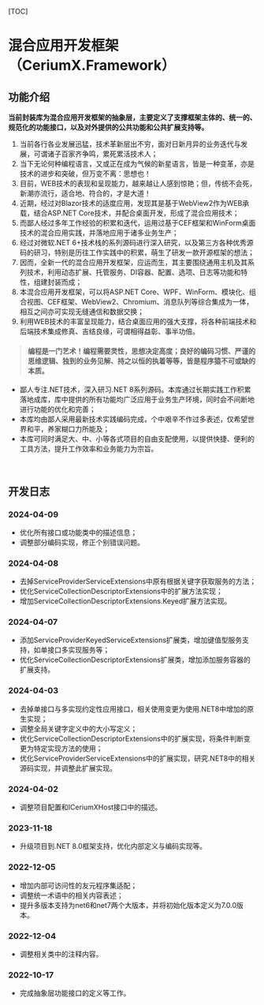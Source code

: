 [TOC]

# 混合应用开发框架（CeriumX.Framework）

## 功能介绍

**当前封装库为混合应用开发框架的抽象层，主要定义了支撑框架主体的、统一的、规范化的功能接口，以及对外提供的公共功能和公共扩展支持等。**

1. 当前各行各业发展迅猛，技术革新层出不穷，面对日新月异的业务迭代与发展，可谓诸子百家齐争鸣，累死累活技术人；
2. 当下无论何种编程语言，又或正在成为气候的新星语言，皆是一种变革，亦是技术的进步和突破，但万变不离：思想也！
3. 目前，WEB技术的表现和呈现能力，越来越让人感到惊艳；但，传统不会死，新潮亦流行，适合地、符合的，才是大道！
4. 近期，经过对Blazor技术的适度应用，发现其是基于WebView2作为WEB承载，结合ASP.NET Core技术，并配合桌面开发，形成了混合应用技术；
5. 而鄙人经过多年工作经验的积累和迭代，运用过基于CEF框架和WinForm桌面技术的混合应用实践，并落地应用于诸多业务生产；
6. 经过对微软.NET 6+技术栈的系列源码进行深入研究，以及第三方各种优秀源码的研习，特别是历往工作实践中的积累，萌生了研发一款开源框架的想法；
7. 因而，全新一代的混合应用开发框架，应运而生，其主要围绕通用主机及其系列技术，利用动态扩展、托管服务、DI容器、配置、选项、日志等功能和特性，组建封装而成；
8. 本混合应用开发框架，可以将ASP.NET Core、WPF、WinForm、模块化、组合视图、CEF框架、WebView2、Chromium、消息队列等综合集成为一体，相互之间亦可实现无缝通信和数据交换；
9. 利用WEB技术的丰富呈现能力，结合桌面应用的强大支撑，将各种前端技术和后端技术集成修真、吉结良缘，可谓相得益彰、事半功倍。

> #### 编程是一门艺术！编程需要灵性，思想决定高度；良好的编码习惯、严谨的思维逻辑、独到的业务见解、持之以恒的执着等等，皆是程序猿不可或缺的本质。

- 鄙人专注.NET技术，深入研习.NET 8系列源码。本库通过长期实践工作积累落地成库，库中提供的所有功能均广泛应用于业务生产环境，同时会不间断地进行功能的优化和完善；
- 本库均由鄙人采用最新技术实践编码完成，个中艰辛不作过多表述，仅希望世界和平，养家糊口力所能及；
- 本库可同时满足大、中、小等各式项目的自由支配使用，以提供快捷、便利的工具方法，提升工作效率和业务能力为宗旨。

<br>

## 开发日志

### 2024-04-09
- 优化所有接口或功能类中的描述信息；
- 调整部分编码实现，修正个别错误问题。

### 2024-04-08
- 去掉ServiceProviderServiceExtensions中原有根据关键字获取服务的方法；
- 优化ServiceCollectionDescriptorExtensions中的扩展方法实现；
- 增加ServiceCollectionDescriptorExtensions.Keyed扩展方法实现。

### 2024-04-07
- 添加ServiceProviderKeyedServiceExtensions扩展类，增加键值型服务支持，如单接口多实现服务等；
- 优化ServiceCollectionDescriptorExtensions扩展类，增加添加服务容器的扩展支持。

### 2024-04-03
- 去掉单接口与多实现约定性应用接口，相关使用变更为使用.NET8中增加的原生实现；
- 调整全局关键字定义中的大小写定义；
- 优化ServiceCollectionDescriptorExtensions中的扩展实现，将条件判断变更为特定实现方法的使用；
- 优化ServiceProviderServiceExtensions中的扩展实现，研究.NET8中的相关源码实现，并调整此扩展实现。

### 2024-04-02
- 调整项目配置和ICeriumXHost接口中的描述。

### 2023-11-18
- 升级项目到.NET 8.0框架支持，优化内部定义与编码实现等。

### 2022-12-05
- 增加内部可访问性的友元程序集适配；
- 调整统一术语中的相关内容表述；
- 提升多版本支持为net6和net7两个大版本，并将初始化版本定义为7.0.0版本。

### 2022-12-04
- 调整相关类中的注释内容。

### 2022-10-17
- 完成抽象层功能接口的定义等工作。
